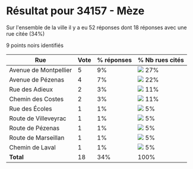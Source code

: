 # Résultat pour 34157 - Mèze

Sur l'ensemble de la ville il y a eu 52 réponses dont 18 réponses avec une rue citée (34%)

9 points noirs identifiés

| Rue | Vote | % réponses | % Nb rues cités|
|-----|------|------------|----------------|
| Avenue de Montpellier | 5 | 9% | <img src="../../img/bar_27.gif" />&nbsp;27%|
| Avenue de Pézenas | 4 | 7% | <img src="../../img/bar_22.gif" />&nbsp;22%|
| Rue des Adieux | 2 | 3% | <img src="../../img/bar_11.gif" />&nbsp;11%|
| Chemin des Costes | 2 | 3% | <img src="../../img/bar_11.gif" />&nbsp;11%|
| Rue des Écoles | 1 | 1% | <img src="../../img/bar_5.gif" />&nbsp;5%|
| Route de Villeveyrac | 1 | 1% | <img src="../../img/bar_5.gif" />&nbsp;5%|
| Route de Pézenas | 1 | 1% | <img src="../../img/bar_5.gif" />&nbsp;5%|
| Route de Marseillan | 1 | 1% | <img src="../../img/bar_5.gif" />&nbsp;5%|
| Chemin de Laval | 1 | 1% | <img src="../../img/bar_5.gif" />&nbsp;5%|
| **Total** | 18 | 34% | 100%|
